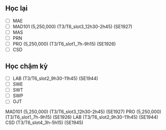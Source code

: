 ## Học lại
- [ ] MAE
- [ ] MAD101 (5,250,000) (T3/T6_slot3_12h30-2h45) (SE1927)
- [ ] MAS
- [ ] PRN
- [ ] PRO  (5,250,000) (T3/T6_slot1_7h-9h15) (SE1926)
- [ ] CSD
## Học chậm kỳ
- [ ] LAB (T3/T6_slot2_9h30-11h45) (SE1944)
- [ ] SWE
- [ ] SWT
- [ ] SWP
- [ ] OJT

MAD101 (5,250,000) (T3/T6_slot3_12h30-2h45) (SE1927) 
PRO  (5,250,000) (T3/T6_slot1_7h-9h15) (SE1926)
LAB (T3/T6_slot2_9h30-11h45) (SE1944)
CSD (T3/T6_slot4_3h-5h15) (SE1945)

